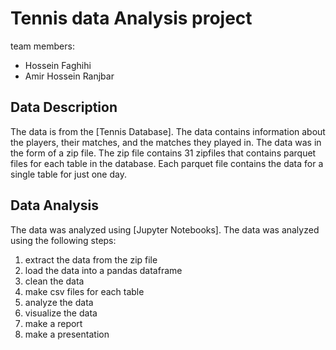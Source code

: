 # Tennis data Analysis project

team members:
- Hossein Faghihi
- Amir Hossein Ranjbar

## Data Description

The data is from the [Tennis Database]. The data contains information about the players, their matches, and the matches they played in. The data was in the form of a zip file. The zip file contains 31 zipfiles that contains parquet files for each table in the database. Each parquet file contains the data for a single table for just one day.

## Data Analysis

The data was analyzed using [Jupyter Notebooks]. The data was analyzed using the following steps:

1. extract the data from the zip file
2. load the data into a pandas dataframe
3. clean the data
4. make csv files for each table
5. analyze the data
6. visualize the data
7. make a report
8. make a presentation